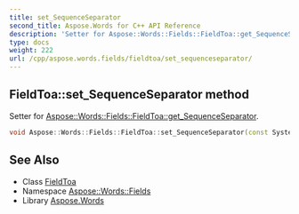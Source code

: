 ```yaml
---
title: set_SequenceSeparator
second_title: Aspose.Words for C++ API Reference
description: 'Setter for Aspose::Words::Fields::FieldToa::get_SequenceSeparator.'
type: docs
weight: 222
url: /cpp/aspose.words.fields/fieldtoa/set_sequenceseparator/
---
```

## FieldToa::set_SequenceSeparator method


Setter for [Aspose::Words::Fields::FieldToa::get_SequenceSeparator](../get_sequenceseparator/).

```cpp
void Aspose::Words::Fields::FieldToa::set_SequenceSeparator(const System::String &value)
```

## See Also

* Class [FieldToa](../)
* Namespace [Aspose::Words::Fields](../../)
* Library [Aspose.Words](../../../)
